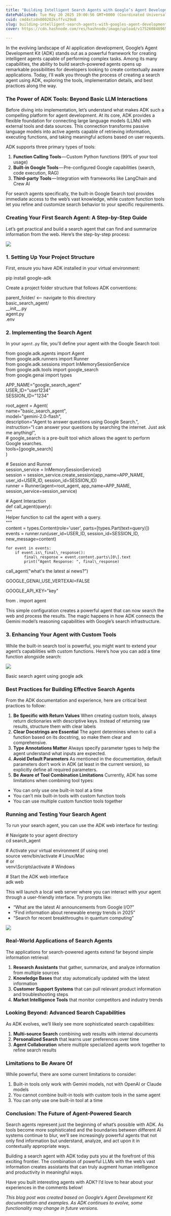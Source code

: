 ```yaml
---
title: "Building Intelligent Search Agents with Google’s Agent Development Kit (ADK)"
datePublished: Tue May 20 2025 19:00:56 GMT+0000 (Coordinated Universal Time)
cuid: cmd4xtzdn000202ksffvs29o8
slug: building-intelligent-search-agents-with-googles-agent-development-kit-adk-a3610bb25bd3
cover: https://cdn.hashnode.com/res/hashnode/image/upload/v1752608469654/63e7190d-97a0-4e07-bbc7-3200cf57fea4.png

---
```


In the evolving landscape of AI application development, Google’s Agent Development Kit (ADK) stands out as a powerful framework for creating intelligent agents capable of performing complex tasks. Among its many capabilities, the ability to build search-powered agents opens up remarkable possibilities for developers looking to create contextually aware applications. Today, I’ll walk you through the process of creating a search agent using ADK, exploring the tools, implementation details, and best practices along the way.

### The Power of ADK Tools: Beyond Basic LLM Interactions

Before diving into implementation, let’s understand what makes ADK such a compelling platform for agent development. At its core, ADK provides a flexible foundation for connecting large language models (LLMs) with external tools and data sources. This connection transforms passive language models into active agents capable of retrieving information, executing functions, and taking meaningful actions based on user requests.

ADK supports three primary types of tools:

1.  **Function Calling Tools** — Custom Python functions (99% of your tool usage)
2.  **Built-in Google Tools** — Pre-configured Google capabilities (search, code execution, RAG)
3.  **Third-party Tools** — Integration with frameworks like LangChain and Crew AI

For search agents specifically, the built-in Google Search tool provides immediate access to the web’s vast knowledge, while custom function tools let you refine and customize search behavior to your specific requirements.

### Creating Your First Search Agent: A Step-by-Step Guide

Let’s get practical and build a search agent that can find and summarize information from the web. Here’s the step-by-step process:

![](https://cdn.hashnode.com/res/hashnode/image/upload/v1752608464638/b7563599-950b-4568-8790-6759aba26b0b.png)

### 1\. Setting Up Your Project Structure

First, ensure you have ADK installed in your virtual environment:

pip install google-adk

Create a project folder structure that follows ADK conventions:

parent\_folder/      <-- navigate to this directory  
    basic\_search\_agent/  
        \_\_init\_\_.py  
        agent.py  
        .env

### 2\. Implementing the Search Agent

In your `agent.py` file, you'll define your agent with the Google Search tool:

from google.adk.agents import Agent  
from google.adk.runners import Runner  
from google.adk.sessions import InMemorySessionService  
from google.adk.tools import google\_search  
from google.genai import types  
  
APP\_NAME="google\_search\_agent"  
USER\_ID="user1234"  
SESSION\_ID="1234"  
  
  
root\_agent = Agent(  
    name="basic\_search\_agent",  
    model="gemini-2.0-flash",  
    description="Agent to answer questions using Google Search.",  
    instruction="I can answer your questions by searching the internet. Just ask me anything!",  
    \# google\_search is a pre-built tool which allows the agent to perform Google searches.  
    tools=\[google\_search\]  
)  
  
\# Session and Runner  
session\_service = InMemorySessionService()  
session = session\_service.create\_session(app\_name=APP\_NAME, user\_id=USER\_ID, session\_id=SESSION\_ID)  
runner = Runner(agent=root\_agent, app\_name=APP\_NAME, session\_service=session\_service)  
  
  
\# Agent Interaction  
def call\_agent(query):  
    """  
    Helper function to call the agent with a query.  
    """  
    content = types.Content(role='user', parts=\[types.Part(text=query)\])  
    events = runner.run(user\_id=USER\_ID, session\_id=SESSION\_ID, new\_message=content)  
  
    for event in events:  
        if event.is\_final\_response():  
            final\_response = event.content.parts\[0\].text  
            print("Agent Response: ", final\_response)  
  
call\_agent("what's the latest ai news?")

GOOGLE\_GENAI\_USE\_VERTEXAI=FALSE

GOOGLE\_API\_KEY="key"

from . import agent

This simple configuration creates a powerful agent that can now search the web and process the results. The magic happens in how ADK connects the Gemini model’s reasoning capabilities with Google’s search infrastructure.

### 3\. Enhancing Your Agent with Custom Tools

While the built-in search tool is powerful, you might want to extend your agent’s capabilities with custom functions. Here’s how you can add a time function alongside search:

![](https://cdn.hashnode.com/res/hashnode/image/upload/v1752608466182/f12db94f-b586-44cc-9755-c6ea712da65f.png)

Basic search agent using google adk

### Best Practices for Building Effective Search Agents

From the ADK documentation and experience, here are critical best practices to follow:

1.  **Be Specific with Return Values** When creating custom tools, always return dictionaries with descriptive keys. Instead of returning raw results, structure them with clear labels
2.  **Clear Docstrings are Essential** The agent determines when to call a function based on its docstring, so make them clear and comprehensive.
3.  **Type Annotations Matter** Always specify parameter types to help the agent understand what inputs are expected.
4.  **Avoid Default Parameters** As mentioned in the documentation, default parameters don’t work in ADK (at least in the current version), so explicitly define all required parameters.
5.  **Be Aware of Tool Combination Limitations** Currently, ADK has some limitations when combining tool types:

*   You can only use one built-in tool at a time
*   You can’t mix built-in tools with custom function tools
*   You can use multiple custom function tools together

### Running and Testing Your Search Agent

To run your search agent, you can use the ADK web interface for testing:

\# Navigate to your agent directory  
cd search\_agent

\# Activate your virtual environment (if using one)  
source venv/bin/activate  # Linux/Mac  
\# or  
venv\\Scripts\\activate  # Windows

\# Start the ADK web interface  
adk web

This will launch a local web server where you can interact with your agent through a user-friendly interface. Try prompts like:

*   “What are the latest AI announcements from Google I/O?”
*   “Find information about renewable energy trends in 2025”
*   “Search for recent breakthroughs in quantum computing”

![](https://cdn.hashnode.com/res/hashnode/image/upload/v1752608468215/59332eca-1a2c-43f3-a213-e9d19dfd4022.png)

### Real-World Applications of Search Agents

The applications for search-powered agents extend far beyond simple information retrieval:

1.  **Research Assistants** that gather, summarize, and analyze information from multiple sources
2.  **Knowledge Bases** that stay automatically updated with the latest information
3.  **Customer Support Systems** that can pull relevant product information and troubleshooting steps
4.  **Market Intelligence Tools** that monitor competitors and industry trends

### Looking Beyond: Advanced Search Capabilities

As ADK evolves, we’ll likely see more sophisticated search capabilities:

1.  **Multi-source Search** combining web results with internal documents
2.  **Personalized Search** that learns user preferences over time
3.  **Agent Collaboration** where multiple specialized agents work together to refine search results

### Limitations to Be Aware Of

While powerful, there are some current limitations to consider:

1.  Built-in tools only work with Gemini models, not with OpenAI or Claude models
2.  You cannot combine built-in tools with custom tools in the same agent
3.  You can only use one built-in tool at a time

### Conclusion: The Future of Agent-Powered Search

Search agents represent just the beginning of what’s possible with ADK. As tools become more sophisticated and the boundaries between different AI systems continue to blur, we’ll see increasingly powerful agents that not only find information but understand, analyze, and act upon it in contextually appropriate ways.

Building a search agent with ADK today puts you at the forefront of this exciting frontier. The combination of powerful LLMs with the web’s vast information creates assistants that can truly augment human intelligence and productivity in meaningful ways.

Have you built interesting agents with ADK? I’d love to hear about your experiences in the comments below!

*This blog post was created based on Google’s Agent Development Kit documentation and examples. As ADK continues to evolve, some functionality may change in future versions.*